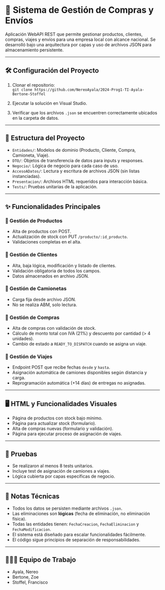 # 🚚 Sistema de Gestión de Compras y Envíos

Aplicación WebAPI REST que permite gestionar productos, clientes, compras, viajes y envíos para una empresa local con alcance nacional. Se desarrolló bajo una arquitectura por capas y uso de archivos JSON para almacenamiento persistente.

---

## 🛠️ Configuración del Proyecto

1. Clonar el repositorio:  
   `git clone https://github.com/NereoAyala/2024-Prog1-TI-Ayala-Bertone-Stoffel`

2. Ejecutar la solución en Visual Studio.

3. Verificar que los archivos `.json` se encuentren correctamente ubicados en la carpeta de datos.

---

## 📁 Estructura del Proyecto

- `Entidades/`: Modelos de dominio (Producto, Cliente, Compra, Camioneta, Viaje).
- `DTO/`: Objetos de transferencia de datos para inputs y responses.
- `Negocio/`: Lógica de negocio para cada caso de uso.
- `AccesoADatos/`: Lectura y escritura de archivos JSON (sin listas instanciadas).
- `Presentacion/`: Archivos HTML requeridos para interacción básica.
- `Tests/`: Pruebas unitarias de la aplicación.

---

## ✨ Funcionalidades Principales

### 🔹 Gestión de Productos
- Alta de productos con POST.
- Actualización de stock con PUT `/producto/:id_producto`.
- Validaciones completas en el alta.

### 🔹 Gestión de Clientes
- Alta, baja lógica, modificación y listado de clientes.
- Validación obligatoria de todos los campos.
- Datos almacenados en archivo JSON.

### 🔹 Gestión de Camionetas
- Carga fija desde archivo JSON.
- No se realiza ABM, solo lectura.

### 🔹 Gestión de Compras
- Alta de compras con validación de stock.
- Cálculo de monto total con IVA (21%) y descuento por cantidad (> 4 unidades).
- Cambio de estado a `READY_TO_DISPATCH` cuando se asigna un viaje.

### 🔹 Gestión de Viajes
- Endpoint POST que recibe fechas `desde` y `hasta`.
- Asignación automática de camiones disponibles según distancia y carga.
- Reprogramación automática (+14 días) de entregas no asignadas.

---

## 🖥️ HTML y Funcionalidades Visuales

- Página de productos con stock bajo mínimo.
- Página para actualizar stock (formulario).
- Alta de compras nuevas (formulario y validación).
- Página para ejecutar proceso de asignación de viajes.

---

## 🧪 Pruebas

- Se realizaron al menos 8 tests unitarios.
- Incluye test de asignación de camiones a viajes.
- Lógica cubierta por capas específicas de negocio.

---

## 📌 Notas Técnicas

- Todos los datos se persisten mediante archivos `.json`.
- Las eliminaciones son **lógicas** (fecha de eliminación, no eliminación física).
- Todas las entidades tienen: `FechaCreacion`, `FechaEliminacion` y `FechaModificacion`.
- El sistema está diseñado para escalar funcionalidades fácilmente.
- El código sigue principios de separación de responsabilidades.

---

## 🧑‍🤝‍🧑 Equipo de Trabajo

- Ayala, Nereo  
- Bertone, Zoe  
- Stoffel, Francisco

